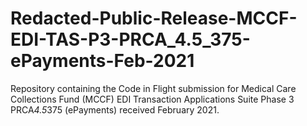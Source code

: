 # Redacted-Public-Release-MCCF-EDI-TAS-P3-PRCA_4.5_375-ePayments-Feb-2021
Repository containing the Code in Flight submission for Medical Care Collections Fund (MCCF) EDI Transaction Applications Suite Phase 3 PRCA*4.5*375 (ePayments) received February 2021.
